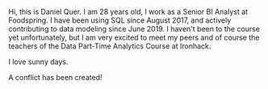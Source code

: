 Hi, this is Daniel Quer. I am 28 years old, I work as a Senior BI Analyst at Foodspring. I have been using SQL since August 2017, and actively contributing to data modeling since June 2019.
I haven't been to the course yet unfortunately, but I am very excited to meet my peers and of course the teachers of the Data Part-Time Analytics Course at Ironhack.

I love sunny days.

A conflict has been created! 